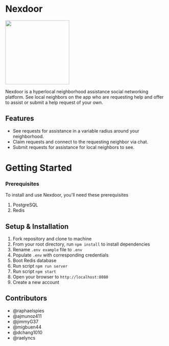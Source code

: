 

# Nexdoor 
<a href="https://github.com/jeremysylee/NexDoor"> <img src="https://user-images.githubusercontent.com/74673975/131412411-a4a65e3e-4ec9-4549-b994-0ab56e157f0d.png" width="200" /> </a> <div />

Nexdoor is a hyperlocal neighborhood assistance social networking platform. See local neighbors on the app who are requesting help and offer to assist or submit a help request of your own. 

## Features
* See requests for assistance in a variable radius around your neighborhood.
* Claim requests and connect to the requesting neighbor via chat. 
* Submit requests for assistance for local neighbors to see.

# Getting Started

### Prerequisites
To install and use Nexdoor, you'll need these prerequisites
1. PostgreSQL
2. Redis

## Setup & Installation
1. Fork repository and clone to machine
2. From your root directory, run `npm install` to install dependencies
3. Rename `.env example` file to `.env`
4. Populate `.env` with corresponding credentials
5. Boot Redis database
6. Run script `npm run server`
7. Run script `npm start`
8. Open your browser to `http://localhost:8080`
9. Create a new account

## Contributors
* @raphaelspies
* @ajmunoz411
* @jimmyG37
* @migbuen44
* @dchang1010
* @raelyncs


